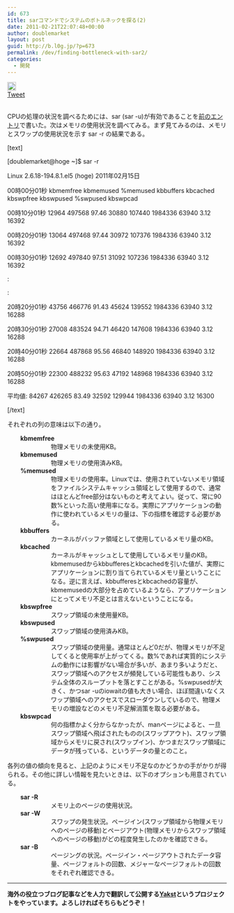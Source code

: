```yaml
---
id: 673
title: sarコマンドでシステムのボトルネックを探る(2)
date: 2011-02-21T22:07:48+00:00
author: doublemarket
layout: post
guid: http://b.l0g.jp/?p=673
permalink: /dev/finding-bottleneck-with-sar2/
categories:
  - 開発
---
```

<div class='wp_social_bookmarking_light'>
  <div class="wsbl_hatena_button">
    <a href="http://b.hatena.ne.jp/entry/http://b.l0g.jp/dev/finding-bottleneck-with-sar2/" class="hatena-bookmark-button" data-hatena-bookmark-title="sarコマンドでシステムのボトルネックを探る(2)" data-hatena-bookmark-layout="standard" title="このエントリーをはてなブックマークに追加"> <img src="//b.hatena.ne.jp/images/entry-button/button-only@2x.png" alt="このエントリーをはてなブックマークに追加" width="20" height="20" style="border: none;" /></a>
  </div>
  
  <div class="wsbl_facebook_like">
    <div id="fb-root">
    </div><fb:like href="http://b.l0g.jp/dev/finding-bottleneck-with-sar2/" layout="button_count" action="like" width="100" share="false" show_faces="false" ></fb:like>
  </div>
  
  <div class="wsbl_twitter">
    <a href="https://twitter.com/share" class="twitter-share-button"{count} data-url="http://b.l0g.jp/dev/finding-bottleneck-with-sar2/" data-text="sarコマンドでシステムのボトルネックを探る(2)" data-via="dblmkt " data-lang="ja">Tweet</a>
  </div>
  
  <div class="wsbl_google_plus_one">
    <g:plusone size="medium" annotation="none" href="http://b.l0g.jp/dev/finding-bottleneck-with-sar2/" ></g:plusone>
  </div>
</div>

<br class='wp_social_bookmarking_light_clear' />

CPUの処理の状況を調べるためには、sar (sar -u)が有効であることを<a href="http://b.l0g.jp/dev/finding-bottleneck-with-sar1/" target="_blank">前のエントリ</a>で書いた。次はメモリの使用状況を調べてみる。まず見てみるのは、メモリとスワップの使用状況を示す sar -r の結果である。

[text]
  
[doublemarket@hoge ~]$ sar -r
  
Linux 2.6.18-194.8.1.el5 (hoge) 2011年02月15日

00時00分01秒 kbmemfree kbmemused %memused kbbuffers kbcached kbswpfree kbswpused %swpused kbswpcad
  
00時10分01秒 12964 497568 97.46 30880 107440 1984336 63940 3.12 16392
  
00時20分01秒 13064 497468 97.44 30972 107376 1984336 63940 3.12 16392
  
00時30分01秒 12692 497840 97.51 31092 107236 1984336 63940 3.12 16392
  
:
  
:
  
20時20分01秒 43756 466776 91.43 45624 139552 1984336 63940 3.12 16288
  
20時30分01秒 27008 483524 94.71 46420 147608 1984336 63940 3.12 16288
  
20時40分01秒 22664 487868 95.56 46840 148920 1984336 63940 3.12 16288
  
20時50分01秒 22300 488232 95.63 47192 148968 1984336 63940 3.12 16288
  
平均値: 84267 426265 83.49 32592 129944 1984336 63940 3.12 16300
  
[/text]

それぞれの列の意味は以下の通り。

<dt style="padding-left: 30px;">
  <strong>kbmemfree</strong>
</dt>

<dd style="padding-left: 60px;">
  物理メモリの未使用KB。
</dd>

<dt style="padding-left: 30px;">
  <strong>kbmemused</strong>
</dt>

<dd style="padding-left: 60px;">
  物理メモリの使用済みKB。
</dd>

<dt style="padding-left: 30px;">
  <strong>%memused</strong>
</dt>

<dd style="padding-left: 60px;">
  物理メモリの使用率。Linuxでは、使用されていないメモリ領域をファイルシステムキャッシュ領域として使用するので、通常はほとんどfree部分はないものと考えてよい。従って、常に90数%といった高い使用率になる。実際にアプリケーションの動作に使われているメモリの量は、下の指標を確認する必要がある。
</dd>

<dt style="padding-left: 30px;">
  <strong>kbbuffers</strong>
</dt>

<dd style="padding-left: 60px;">
  カーネルがバッファ領域として使用しているメモリ量のKB。
</dd>

<dt style="padding-left: 30px;">
  <strong>kbcached</strong>
</dt>

<dd style="padding-left: 60px;">
  カーネルがキャッシュとして使用しているメモリ量のKB。kbmemusedからkbbufferesとkbcachedを引いた値が、実際にアプリケーションに割り当てられているメモリ量ということになる。逆に言えば、kbbufferesとkbcachedの容量が、kbmemusedの大部分を占めているようなら、アプリケーションにとってメモリ不足とは言えないということになる。
</dd>

<dt style="padding-left: 30px;">
  <strong>kbswpfree</strong>
</dt>

<dd style="padding-left: 60px;">
  スワップ領域の未使用量KB。
</dd>

<dt style="padding-left: 30px;">
  <strong>kbswpused</strong>
</dt>

<dd style="padding-left: 60px;">
  スワップ領域の使用済みKB。
</dd>

<dt style="padding-left: 30px;">
  <strong>%swpused</strong>
</dt>

<dd style="padding-left: 60px;">
  スワップ領域の使用量。通常ほとんど0だが、物理メモリが不足してくると使用率が上がってくる。数%であれば実質的にシステムの動作には影響がない場合が多いが、あまり多いようだと、スワップ領域へのアクセスが頻発している可能性もあり、システム全体のスループットを落とすことがある。%swpusedが大きく、かつsar -uのiowaitの値も大きい場合、ほぼ間違いなくスワップ領域へのアクセスでスローダウンしているので、物理メモリの増設などのメモリ不足解消策を取る必要がある。
</dd>

<dt style="padding-left: 30px;">
  <strong>kbswpcad</strong>
</dt>

<dd style="padding-left: 60px;">
  何の指標かよく分からなかったが、manページによると、一旦スワップ領域へ飛ばされたものの(スワップアウト)、スワップ領域からメモリに戻され(スワップイン)、かつまだスワップ領域にデータが残っている、というデータの量とのこと。
</dd>

各列の値の傾向を見ると、上記のようにメモリ不足なのかどうかの手がかりが得られる。その他に詳しい情報を見たいときは、以下のオプションも用意されている。

<dt style="padding-left: 30px;">
  <strong>sar -R</strong>
</dt>

<dd style="padding-left: 60px;">
  メモリ上のページの使用状況。
</dd>

<dt style="padding-left: 30px;">
  <strong>sar -W</strong>
</dt>

<dd style="padding-left: 60px;">
  スワップの発生状況。ページイン(スワップ領域から物理メモリへのページの移動)とページアウト(物理メモリからスワップ領域へのページの移動)がどの程度発生したのかを確認できる。
</dd>

<dt style="padding-left: 30px;">
  <strong>sar -B</strong>
</dt>

<dd style="padding-left: 60px;">
  ページングの状況。ページイン・ページアウトされたデータ容量、ページフォルトの回数、メジャーなページフォルトの回数をそれぞれ確認できる。
</dd>

* * *

**海外の役立つブログ記事などを人力で翻訳して公開する[Yakst](https://yakst.com/ja)というプロジェクトをやっています。よろしければそちらもどうぞ！**